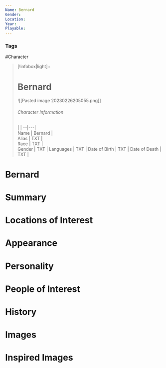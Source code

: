 ```yaml
---
Name: Bernard  
Gender: 
Location: 
Year: 
Playable:
---
```


### Tags
#Character 

> [!infobox|light]+  
> # Bernard  
> ![[Pasted image 20230226205055.png]]
> ###### Character Information
>  |   |
> --|---|  
> Name | Bernard |  
> Alias | TXT |  
> Race | TXT |  
> Gender | TXT |
> Languages | TXT |
> Date of Birth | TXT |
> Date of Death | TXT |

# Bernard

# Summary

# Locations of Interest

# Appearance

# Personality

# People of Interest

# History

# Images

# Inspired Images
